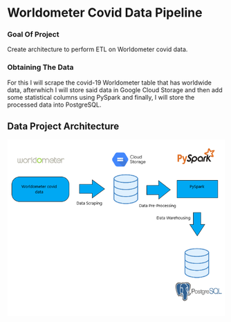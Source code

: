 # Worldometer Covid Data Pipeline

### Goal Of Project

  Create architecture to perform ETL on Worldometer covid data.
  
### Obtaining The Data

  For this I will scrape the covid-19 Worldometer table that has worldwide data, afterwhich I will store said data in Google Cloud Storage
  and then add some statistical columns using PySpark and finally, I will store the processed data into PostgreSQL.
  
## Data Project Architecture

![](architecture/ArchitectureSchema.png)

